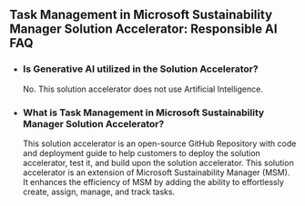 ## Task Management in Microsoft Sustainability Manager Solution Accelerator: Responsible AI FAQ
- ### Is Generative AI utilized in the Solution Accelerator? 

  No. This solution accelerator does not use Artificial Intelligence. 

- ### What is Task Management in Microsoft Sustainability Manager Solution Accelerator?

  This solution accelerator is an open-source GitHub Repository with code and deployment guide to help customers to deploy the solution accelerator, test it, and build upon the solution accelerator. This solution accelerator is an extension of Microsoft Sustainability Manager (MSM). It enhances the efficiency of MSM by adding the ability to effortlessly create, assign, manage, and track tasks. 
